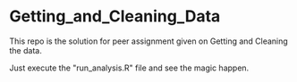 # Getting_and_Cleaning_Data
This repo is the solution for peer assignment given on Getting and Cleaning the data.

Just execute the "run_analysis.R" file and see the magic happen.
